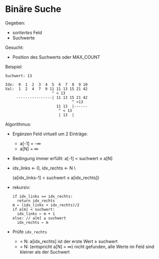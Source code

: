 # Binäre Suche

Gegeben:

- *sortiertes* Feld
- Suchwerte

Gesucht:

- Position des Suchwerts oder MAX_COUNT

Beispiel:

~~~
Suchwert: 13

Idx:  0  1  2  3  4  5  6  7  8  9 10
Val:  1  2  4  7  9 11 11 13 15 21 42
                     ^ < 13
     ----------------| 11 13 15 21 42
                              ^ >13
                       11 13  |------
                        ^ < 13
                        | 13  |
~~~

Algorithmus:
- Ergänzen Feld virtuell um 2 Einträge:
  - a[-1] = -∞
  - a[N]  = ∞
- Bedingung immer erfüllt: a[-1] < suchwert ≤ a[N]
- idx_links ← 0, idx_rechts ← N \

  (a[idx_links-1] < suchwert ≤ a[idx_rechts])

- rekursiv:
  ~~~
  if idx_links == idx_rechts:
    return idx_rechts
  m ← (idx_links + idx_rechts)/2
  if a[m] < suchwert:
    idx_links ← m + 1
  else: // a[m] ≥ suchwert
    idx_rechts ← m
  ~~~
- Prüfe `idx_rechts`
  - < N: a[idx_rechts] ist der erste Wert ≥ suchwert
  - = N: (entspricht a[N] = ∞) nicht gefunden, alle Werte im Feld sind
    kleiner als der Suchwert

